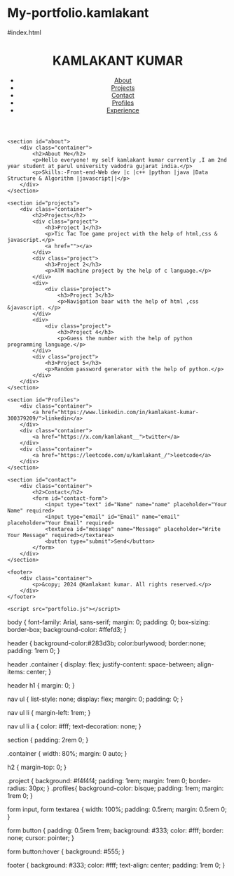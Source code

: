 # My-portfolio.kamlakant
#index.html
<!DOCTYPE html>
<html lang="en">
<head>
    <meta charset="UTF-8">
    <meta name="viewport" content="width=device-width, initial-scale=1.0">
    <title>Personal Portfolio</title>
    <link rel="stylesheet" href="portfolio.css">
</head>
<body>
    <header>
        <div class="container">
            <h1>KAMLAKANT KUMAR</h1>
            <nav>
                <ul>
                    <li><a href="#about">About</a></li>
                    <li><a href="#projects">Projects</a></li>
                    <li><a href="#contact">Contact</a></li>
                    <li><a href="#profiles">Profiles</a></li>
                    <li><a href="#Experience">Experience</a></li>
                </ul>
            </nav>
        </div>
    </header>

    <section id="about">
        <div class="container">
            <h2>About Me</h2>
            <p>Hello everyone! my self kamlakant kumar currently ,I am 2nd year student at parul university vadodra gujarat india.</p>
            <p>Skills:-Front-end-Web dev |c |c++ |python |java |Data Structure & Algorithm |javascript||</p>
        </div>
    </section>

    <section id="projects">
        <div class="container">
            <h2>Projects</h2>
            <div class="project">
                <h3>Project 1</h3>
                <p>Tic Tac Toe game project with the help of html,css & javascript.</p>
                <a href=""></a>
            </div>
            <div class="project">
                <h3>Project 2</h3>
                <p>ATM machine project by the help of c language.</p>
            </div>
            <div>
                <div class="project">
                    <h3>Project 3</h3>
                    <p>Navigation baar with the help of html ,css &javascript. </p>
            </div>
            <div>
                <div class="project">
                    <h3>Project 4</h3>
                    <p>Guess the number with the help of python programming language.</p>
            </div>
            <div class="project">
                <h3>Project 5</h3>
                <p>Random password generator with the help of python.</p>
            </div>
        </div>
    </section>

    <section id="Profiles">
        <div class="container">
            <a href="https://www.linkedin.com/in/kamlakant-kumar-300379209/">linkedin</a>
        </div>
        <div class="container">
            <a href="https://x.com/kamlakant__">twitter</a>
        </div>
        <div class="container">
            <a href="https://leetcode.com/u/kamlakant_/">leetcode</a>
        </div>
    </section>

    <section id="contact">
        <div class="container">
            <h2>Contact</h2>
            <form id="contact-form">
                <input type="text" id="Name" name="name" placeholder="Your Name" required>
                <input type="email" id="Email" name="email" placeholder="Your Email" required>
                <textarea id="message" name="Message" placeholder="Write Your Message" required></textarea>
                <button type="submit">Send</button>
            </form>
        </div>
    </section>

    <footer>
        <div class="container">
            <p>&copy; 2024 @Kamlakant kumar. All rights reserved.</p>
        </div>
    </footer>

    <script src="portfolio.js"></script>
</body>
</html>



body {
    font-family: Arial, sans-serif;
    margin: 0;
    padding: 0;
    box-sizing: border-box;
    background-color: #ffefd3;
}

header {
    background-color:#283d3b;
    color:burlywood;
    border:none;
    padding: 1rem 0;
}

header .container {
    display: flex;
    justify-content: space-between;
    align-items: center;
}

header h1 {
    margin: 0;
}

nav ul {
    list-style: none;
    display: flex;
    margin: 0;
    padding: 0;
}

nav ul li {
    margin-left: 1rem;
}

nav ul li a {
    color: #fff;
    text-decoration: none;
}

section {
    padding: 2rem 0;
}

.container {
    width: 80%;
    margin: 0 auto;
}

h2 {
    margin-top: 0;
}

.project {
    background: #f4f4f4;
    padding: 1rem;
    margin: 1rem 0;
    border-radius: 30px;
}
.profiles{
    background-color: bisque;
    padding: 1rem;
    margin: 1rem 0;
}

form input, form textarea {
    width: 100%;
    padding: 0.5rem;
    margin: 0.5rem 0;
}

form button {
    padding: 0.5rem 1rem;
    background: #333;
    color: #fff;
    border: none;
    cursor: pointer;
}

form button:hover {
    background: #555;
}

footer {
    background: #333;
    color: #fff;
    text-align: center;
    padding: 1rem 0;
}

